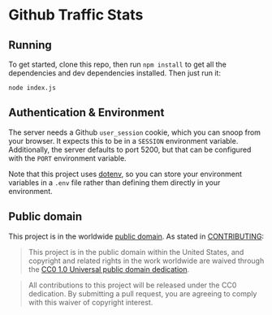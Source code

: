 # Github Traffic Stats

## Running

To get started, clone this repo, then run `npm install` to get all the dependencies and dev dependencies installed.  Then just run it:

```
node index.js
```

## Authentication & Environment

The server needs a Github `user_session` cookie, which you can snoop from your browser.  It expects this to be in a `SESSION` environment variable.  Additionally, the server defaults to port 5200, but that can be configured with the `PORT` environment variable.

Note that this project uses [dotenv](https://www.npmjs.com/package/dotenv), so you can store your environment variables in a `.env` file rather than defining them directly in your environment.

## Public domain

This project is in the worldwide [public domain](LICENSE.md). As stated in [CONTRIBUTING](CONTRIBUTING.md):

> This project is in the public domain within the United States, and copyright and related rights in the work worldwide are waived through the [CC0 1.0 Universal public domain dedication](https://creativecommons.org/publicdomain/zero/1.0/).

> All contributions to this project will be released under the CC0 dedication. By submitting a pull request, you are agreeing to comply with this waiver of copyright interest.
